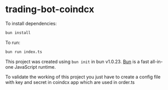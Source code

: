 # trading-bot-coindcx

To install dependencies:

```bash
bun install
```

To run:

```bash
bun run index.ts
```

This project was created using `bun init` in bun v1.0.23. [Bun](https://bun.sh) is a fast all-in-one JavaScript runtime.

To validate the working of this project you just have to create a config file with key and secret in coindcx app which are used in order.ts
